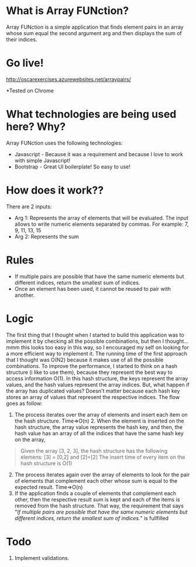 # What is Array FUNction?
Array FUNction is a simple application that finds element pairs in an array whose sum equal the second argument arg and then displays the sum of their indices.

# Go live!
http://oscarexercises.azurewebsites.net/arraypairs/

*Tested on Chrome
# What technologies are being used here? Why?
Array FUNction uses the following technologies:
* Javascript - Because it was a requirement and because I love to work with simple Javascript!
* Bootstrap - Great UI boilerplate! So easy to use!

# How does it work??
There are 2 inputs:

 - Arg 1: Represents the array of elements that will be evaluated. The input allows to write numeric elements separated by commas. For example: 7, 9, 11, 13, 15
 - Arg 2: Represents the sum

# Rules
 - If multiple pairs are possible that have the same numeric elements but different indices, return the smallest sum of indices. 
 - Once an element has been used, it cannot be reused to pair with another.

# Logic
The first thing that I thought when I started to build this application was to implement it by checking all the possible combinations, but then I thought... mmm this looks too easy in this way, so I encouraged my self on looking for a more efficient way to implement it.
The running time of the first approach that I thought was O(N2) because it makes use of all the possible combinations.
To improve the performance, I started to think on a hash structure (i like to use them), because they represent the best way to access information O(1).
In this hash structure, the keys represent the array values, and the hash values represent the array indices.
But, what happen if the array has duplicated values? Doesn't matter because each hash key stores an array of values that represent the respective indices.
The flow goes as follow:

 1. The process iterates over the array of elements and insert each item on the hash structure. Time=>O(n)
	 2. When the element is inserted on the hash structure, the array value represents the hash key, and then, the hash value has an array of all the indices that have the same hash key on the array,
	 

> Given the array [3, 2, 3], the hash structure has the following elemens: [3] = [0,2] and [2]=[2]
> The insert time of every item on the hash structure is O(1)

 2. The process iterates again over the array of elements to look for the pair of elements that complement each other whose sum is equal to the expected result. Time=>O(n)
 3.  If the application finds a couple of elements that complement each other, then the respective result sum is kept and each of the items is removed from the hash structure. That way, the requirement that says "*If multiple pairs are possible that have the same numeric elements but different indices, return the smallest sum of indices.*" is fullfilled
# Todo
1. Implement validations.



